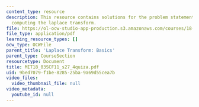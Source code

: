 ```yaml
---
content_type: resource
description: This resource contains solutions for the problem statements related to
  computing the laplace transform.
file: https://ol-ocw-studio-app-production.s3.amazonaws.com/courses/18-03sc-differential-equations-fall-2011/9bed7079f1be828525ba9a69d55cea7b_MIT18_03SCF11_s27_4quiza.pdf
file_type: application/pdf
learning_resource_types: []
ocw_type: OCWFile
parent_title: 'Laplace Transform: Basics'
parent_type: CourseSection
resourcetype: Document
title: MIT18_03SCF11_s27_4quiza.pdf
uid: 9bed7079-f1be-8285-25ba-9a69d55cea7b
video_files:
  video_thumbnail_file: null
video_metadata:
  youtube_id: null
---
```

